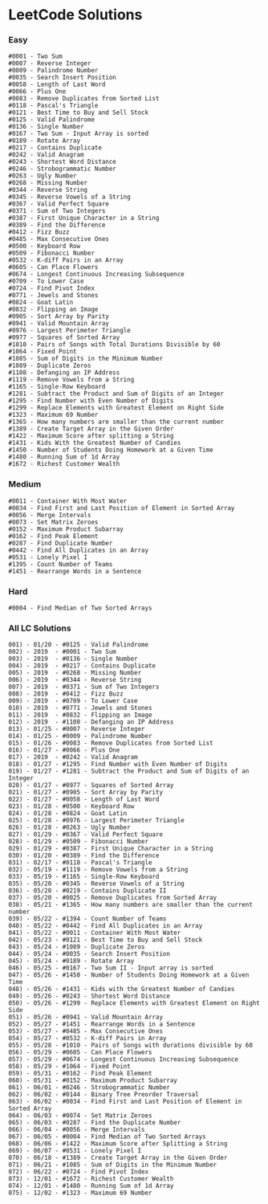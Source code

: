 # LeetCode Solutions

### Easy 

    #0001 - Two Sum
    #0007 - Reverse Integer
    #0009 - Palindrome Number
    #0035 - Search Insert Position
    #0058 - Length of Last Word
    #0066 - Plus One
    #0083 - Remove Duplicates from Sorted List
    #0118 - Pascal's Triangle
    #0121 - Best Time to Buy and Sell Stock
    #0125 - Valid Palindrome
    #0136 - Single Number
    #0167 - Two Sum - Input Array is sorted
    #0189 - Rotate Array
    #0217 - Contains Duplicate
    #0242 - Valid Anagram
    #0243 - Shortest Word Distance
    #0246 - Strobogrammatic Number
    #0263 - Ugly Number
    #0268 - Missing Number
    #0344 - Reverse String
    #0345 - Reverse Vowels of a String
    #0367 - Valid Perfect Square
    #0371 - Sum of Two Integers
    #0387 - First Unique Character in a String
    #0389 - Find the Difference
    #0412 - Fizz Buzz
    #0485 - Max Consecutive Ones
    #0500 - Keyboard Row
    #0509 - Fibonacci Number
    #0532 - K-diff Pairs in an Array
    #0605 - Can Place Flowers
    #0674 - Longest Continuous Increasing Subsequence
    #0709 - To Lower Case
    #0724 - Find Pivot Index
    #0771 - Jewels and Stones
    #0824 - Goat Latin
    #0832 - Flipping an Image
    #0905 - Sort Array by Parity
    #0941 - Valid Mountain Array
    #0976 - Largest Perimeter Triangle
    #0977 - Squares of Sorted Array
    #1010 - Pairs of Songs with Total Durations Divisible by 60
    #1064 - Fixed Point
    #1085 - Sum of Digits in the Minimum Number
    #1089 - Duplicate Zeros
    #1108 - Defanging an IP Address
    #1119 - Remove Vowels from a String
    #1165 - Single-Row Keyboard
    #1281 - Subtract the Product and Sum of Digits of an Integer
    #1295 - Find Number with Even Number of Digits
    #1299 - Replace Elements with Greatest Element on Right Side
    #1323 - Maximum 69 Number
    #1365 - How many numbers are smaller than the current number
    #1389 - Create Target Array in the Given Order
    #1422 - Maximum Score after splitting a String
    #1431 - Kids With the Greatest Number of Candies
    #1450 - Number of Students Doing Homework at a Given Time
    #1480 - Running Sum of 1d Array
    #1672 - Richest Customer Wealth

### Medium

    #0011 - Container With Most Water
    #0034 - Find First and Last Position of Element in Sorted Array
    #0056 - Merge Intervals
    #0073 - Set Matrix Zeroes
    #0152 - Maximum Product Subarray
    #0162 - Find Peak Element
    #0287 - Find Duplicate Number
    #0442 - Find All Duplicates in an Array
    #0531 - Lonely Pixel I
    #1395 - Count Number of Teams
    #1451 - Rearrange Words in a Sentence

### Hard
    #0004 - Find Median of Two Sorted Arrays

### All LC Solutions

    001) - 01/20 - #0125 - Valid Palindrome
    002) - 2019  - #0001 - Two Sum
    003) - 2019  - #0136 - Single Number
    004) - 2019  - #0217 - Contains Duplicate
    005) - 2019  - #0268 - Missing Number
    006) - 2019  - #0344 - Reverse String
    007) - 2019  - #0371 - Sum of Two Integers
    008) - 2019  - #0412 - Fizz Buzz
    009) - 2019  - #0709 - To Lower Case
    010) - 2019  - #0771 - Jewels and Stones
    011) - 2019  - #0832 - Flipping an Image
    012) - 2019  - #1108 - Defanging an IP Address
    013) - 01/25 - #0007 - Reverse Integer
    014) - 01/25 - #0009 - Palindrome Number
    015) - 01/26 - #0083 - Remove Duplicates from Sorted List
    016) - 01/27 - #0066 - Plus One
    017) - 2019  - #0242 - Valid Anagram
    018) - 01/27 - #1295 - Find Number with Even Number of Digits
    019) - 01/27 - #1281 - Subtract the Product and Sum of Digits of an Integer
    020) - 01/27 - #0977 - Squares of Sorted Array
    021) - 01/27 - #0905 - Sort Array by Parity
    022) - 01/27 - #0058 - Length of Last Word
    023) - 01/28 - #0500 - Keyboard Row
    024) - 01/28 - #0824 - Goat Latin
    025) - 01/28 - #0976 - Largest Perimeter Triangle
    026) - 01/28 - #0263 - Ugly Number
    027) - 01/29 - #0367 - Valid Perfect Square
    028) - 01/29 - #0509 - Fibonacci Number
    029) - 01/29 - #0387 - First Unique Character in a String
    030) - 01/20 - #0389 - Find the Difference
    031) - 02/17 - #0118 - Pascal's Triangle
    032) - 05/19 - #1119 - Remove Vowels from a String
    033) - 05/19 - #1165 - Single-Row Keyboard
    035) - 05/20 - #0345 - Reverse Vowels of a String
    036) - 05/20 - #0219 - Contains Duplicate II
    037) - 05/20 - #0025 - Remove Duplicates from Sorted Array
    038) - 05/21 - #1365 - How many numbers are smaller than the current number
    039) - 05/22 - #1394 - Count Number of Teams
    040) - 05/22 - #0442 - Find All Duplicates in an Array
    041) - 05/22 - #0011 - Container With Most Water
    042) - 05/23 - #0121 - Best Time to Buy and Sell Stock
    043) - 05/24 - #1089 - Duplicate Zeros
    044) - 05/24 - #0035 - Search Insert Position
    045) - 05/24 - #0189 - Rotate Array
    046) - 05/25 - #0167 - Two Sum II - Input array is sorted
    047) - 05/26 - #1450 - Number of Students Doing Homework at a Given Time
    048) - 05/26 - #1431 - Kids with the Greatest Number of Candies
    049) - 05/26 - #0243 - Shortest Word Distance
    050) - 05/26 - #1299 - Replace Elements with Greatest Element on Right Side
    051) - 05/26 - #0941 - Valid Mountain Array
    052) - 05/27 - #1451 - Rearrange Words in a Sentence
    053) - 05/27 - #0485 - Max Consecutive Ones
    054) - 05/27 - #0532 - K-diff Pairs in Array
    055) - 05/28 - #1010 - Pairs of Songs with durations divisible by 60
    056) - 05/29 - #0605 - Can Place Flowers
    057) - 05/29 - #0674 - Longest Continuous Increasing Subsequence
    058) - 05/29 - #1064 - Fixed Point
    059) - 05/31 - #0162 - Find Peak Element
    060) - 05/31 - #0152 - Maximum Product Subarray
    061) - 06/01 - #0246 - Strobogrammatic Number
    062) - 06/02 - #0144 - Binary Tree Preorder Traversal
    063) - 06/02 - #0034 - Find First and Last Position of Element in Sorted Array
    064) - 06/03 - #0074 - Set Matrix Zeroes
    065) - 06/03 - #0287 - Find the Duplicate Number
    066) - 06/04 - #0056 - Merge Intervals
    067) - 06/05 - #0004 - Find Median of Two Sorted Arrays
    068) - 06/06 - #1422 - Maximum Score after Splitting a String
    069) - 06/07 - #0531 - Lonely Pixel I
    070) - 06/18 - #1389 - Create Target Array in the Given Order
    071) - 06/21 - #1085 - Sum of Digits in the Minimum Number
    072) - 06/22 - #0724 - Find Pivot Index
    073) - 12/01 - #1672 - Richest Customer Wealth
    074) - 12/01 - #1480 - Running Sum of 1d Array
    075) - 12/02 - #1323 - Maximum 69 Number
